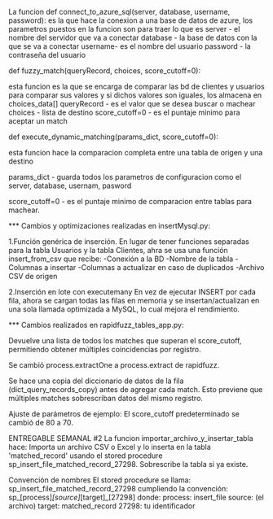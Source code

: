  La funcion
 def connect_to_azure_sql(server, database, username, password):
 es la que hace la conexion a una base de datos de azure, los parametros puestos en la funcion son para traer lo que es 
 server - el nombre del servidor que va a conectar
 database - la base de datos con la que se va a conectar 
 username- es el nombre del usuario
 password - la contraseña del usuario 


def fuzzy_match(queryRecord, choices, score_cutoff=0):

esta funcion es la que se encarga de comparar las bd de clientes y usuarios para comparar sus valores y si dichos valores son iguales, los almacena en choices_data[]
queryRecord - es el valor que se desea buscar o machear
choices - lista de destino 
score_cutoff=0 - es el puntaje minimo para aceptar un match



def execute_dynamic_matching(params_dict, score_cutoff=0):

esta funcion hace la comparacion completa entre una tabla de origen y una destino 

params_dict - guarda todos los parametros de configuracion como el server, database, usernam, pasword

score_cutoff=0 - es el puntaje minimo de comparacion entre tablas para machear.

*** Cambios y optimizaciones realizadas en insertMysql.py:

1.Función genérica de inserción.
En lugar de tener funciones separadas para la tabla Usuarios y la tabla Clientes, ahra se usa una función insert_from_csv que recibe:
-Conexión a la BD
-Nombre de la tabla
-Columnas a insertar
-Columnas a actualizar en caso de duplicados
-Archivo CSV de origen


2.Inserción en lote con executemany
En vez de ejecutar INSERT por cada fila, ahora se cargan todas las filas en memoria y se insertan/actualizan en una sola llamada optimizada a MySQL, lo cual mejora el rendimiento.


*** Cambios realizados en rapidfuzz_tables_app.py:


Devuelve una lista de todos los matches que superan el score_cutoff, permitiendo obtener múltiples coincidencias por registro.

Se cambió process.extractOne a process.extract de rapidfuzz.

Se hace una copia del diccionario de datos de la fila (dict_query_records_copy) antes de agregar cada match.
Esto previene que múltiples matches sobrescriban datos del mismo registro.

Ajuste de parámetros de ejemplo:
El score_cutoff predeterminado se cambió de 80 a 70.



ENTREGABLE SEMANAL #2
La funcion  importar_archivo_y_insertar_tabla hace:
Importa un archivo CSV o Excel y lo inserta en la tabla 'matched_record'
 usando el stored procedure sp_insert_file_matched_record_27298.
Sobrescribe la tabla si ya existe.

 Convención de nombres
El stored procedure se llama:
sp_insert_file_matched_record_27298
cumpliendo la convención:
sp_[process]_[source]_[target]_[27298]
donde:
process: insert_file
source: (el archivo)
target: matched_record
27298: tu identificador